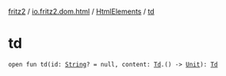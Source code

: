 [fritz2](../../index.md) / [io.fritz2.dom.html](../index.md) / [HtmlElements](index.md) / [td](./td.md)

# td

`open fun td(id: `[`String`](https://kotlinlang.org/api/latest/jvm/stdlib/kotlin/-string/index.html)`? = null, content: `[`Td`](../-td/index.md)`.() -> `[`Unit`](https://kotlinlang.org/api/latest/jvm/stdlib/kotlin/-unit/index.html)`): `[`Td`](../-td/index.md)
